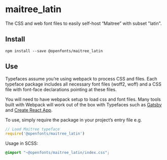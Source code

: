 
# maitree_latin

The CSS and web font files to easily self-host “Maitree” with subset "latin".

## Install

`npm install --save @openfonts/maitree_latin`

## Use

Typefaces assume you’re using webpack to process CSS and files. Each typeface
package includes all necessary font files (woff2, woff) and a CSS file with
font-face declarations pointing at these files.

You will need to have webpack setup to load css and font files. Many tools built
with Webpack will work out of the box with Typefaces such as [Gatsby](https://github.com/gatsbyjs/gatsby)
and [Create React App](https://github.com/facebookincubator/create-react-app).

To use, simply require the package in your project’s entry file e.g.

```javascript
// Load Maitree typeface
require('@openfonts/maitree_latin')
```

Usage in SCSS:
```scss
@import "~@openfonts/maitree_latin/index.css";
```
